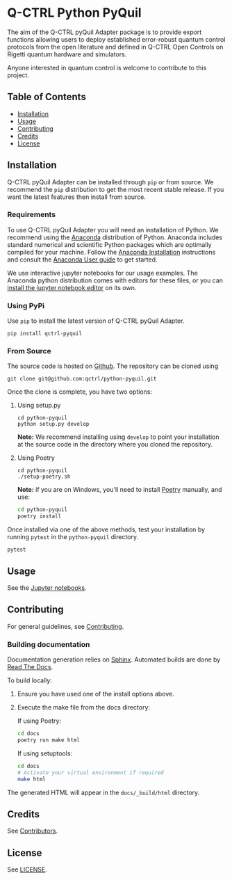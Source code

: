 # Q-CTRL Python PyQuil

The aim of the Q-CTRL pyQuil Adapter package is to provide export functions allowing
users to deploy established error-robust quantum control protocols from the
open literature and defined in Q-CTRL Open Controls on Rigetti quantum hardware
and simulators.

Anyone interested in quantum control is welcome to contribute to this project.


## Table of Contents

- [Installation](#installation)
- [Usage](#usage)
- [Contributing](#contributing)
- [Credits](#credits)
- [License](#license)

## Installation

Q-CTRL pyQuil Adapter can be installed through `pip` or from source. We recommend
the `pip` distribution to get the most recent stable release. If you want the
latest features then install from source.

### Requirements

To use Q-CTRL pyQuil Adapter you will need an installation of Python. We
recommend using the [Anaconda](https://www.anaconda.com/) distribution of
Python. Anaconda includes standard numerical and scientific Python packages
which are optimally compiled for your machine. Follow the [Anaconda
Installation](https://docs.anaconda.com/anaconda/install/) instructions and
consult the [Anaconda User
guide](https://docs.anaconda.com/anaconda/user-guide/) to get started.

We use interactive jupyter notebooks for our usage examples. The Anaconda
python distribution comes with editors for these files, or you can [install the
jupyter notebook editor](https://jupyter.org/install) on its own.

### Using PyPi

Use `pip` to install the latest version of Q-CTRL pyQuil Adapter.

```shell
pip install qctrl-pyquil
```

### From Source

The source code is hosted on
[Github](https://github.com/qctrl/python-pyquil). The repository can be
cloned using

```shell
git clone git@github.com:qctrl/python-pyquil.git
```

Once the clone is complete, you have two options:

1. Using setup.py

   ```shell
   cd python-pyquil
   python setup.py develop
   ```

   **Note:** We recommend installing using `develop` to point your installation
   at the source code in the directory where you cloned the repository.

1. Using Poetry

   ```shell
   cd python-pyquil
   ./setup-poetry.sh
   ```

   **Note:** if you are on Windows, you'll need to install
   [Poetry](https://poetry.eustace.io) manually, and use:

   ```bash
   cd python-pyquil
   poetry install
   ```

Once installed via one of the above methods, test your installation by running
`pytest`
in the `python-pyquil` directory.

```shell
pytest
```

## Usage

See the [Jupyter notebooks](examples).

## Contributing

For general guidelines, see [Contributing](https://github.com/qctrl/.github/blob/master/CONTRIBUTING.md).

### Building documentation

Documentation generation relies on [Sphinx](http://www.sphinx-doc.org). Automated builds are done by [Read The Docs](https://readthedocs.com).

To build locally:

1. Ensure you have used one of the install options above.
1. Execute the make file from the docs directory:

    If using Poetry:

    ```bash
    cd docs
    poetry run make html
    ```

    If using setuptools:

    ```bash
    cd docs
    # Activate your virtual environment if required
    make html
    ```

The generated HTML will appear in the `docs/_build/html` directory.

## Credits

See
[Contributors](https://github.com/qctrl/python-pyquil/graphs/contributors).

## License

See [LICENSE](LICENSE).
